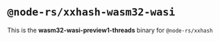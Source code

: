 # `@node-rs/xxhash-wasm32-wasi`

This is the **wasm32-wasi-preview1-threads** binary for `@node-rs/xxhash`
